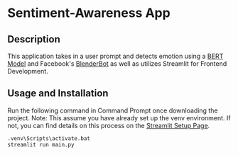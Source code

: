 # Sentiment-Awareness App

## Description
This application takes in a user prompt and detects emotion using a [BERT Model](https://huggingface.co/boltuix/bert-emotion) and Facebook's [BlenderBot](https://huggingface.co/facebook/blenderbot-400M-distill) as well as utilizes Streamlit for Frontend Development.

## Usage and Installation
Run the following command in Command Prompt once downloading the project. Note: This assume you have already set up the venv environment. If not, you can find details on this process on the [Streamlit Setup Page](https://docs.streamlit.io/get-started/installation).

```.venv\Scripts\activate.bat```<br>
```streamlit run main.py```
